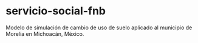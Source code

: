 # servicio-social-fnb
Modelo de simulación de cambio de uso de suelo aplicado al municipio de Morelia en Michoacán, México.
